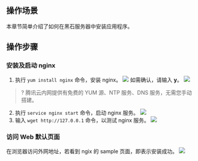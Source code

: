 ## 操作场景
本章节简单介绍了如何在黑石服务器中安装应用程序。

## 操作步骤
### 安装及启动 nginx

1. 执行 `yum install nginx` 命令，安装 nginx。
![](http://mc.qcloudimg.com/static/img/bcbc2a1efa0ee48d95d7523c3ecc90de/image.png)
如需确认，请输入 **y**。
![](http://mc.qcloudimg.com/static/img/9c53c65d74936fb9f48f568e5583c564/image.png)
>? 腾讯云内网提供有免费的 YUM 源、NTP 服务、DNS 服务，无需您手动搭建。
>
2. 执行 `service nginx start` 命令，启动 nginx 服务。
![](http://mc.qcloudimg.com/static/img/24a8f432b79735ca3205aa8d8f9ea1c3/image.png)
3. 输入 `wget http://127.0.0.1` 命令，以测试 nginx 服务。
![](http://mc.qcloudimg.com/static/img/769eddd75ce79dc2b94ba0427be16e25/image.png)

### 访问 Web 默认页面
在浏览器访问外网地址，若看到 ngix 的 sample 页面，即表示安装成功。
![](http://mc.qcloudimg.com/static/img/022a7e6c68969321e7b0483008c4cf12/image.png)

